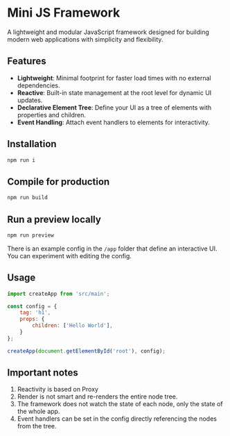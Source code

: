 # Mini JS Framework

A lightweight and modular JavaScript framework designed for building modern web applications with simplicity and flexibility.

## Features

- **Lightweight**: Minimal footprint for faster load times with no external dependencies.
- **Reactive**: Built-in state management at the root level for dynamic UI updates.
- **Declarative Element Tree**: Define your UI as a tree of elements with properties and children.
- **Event Handling**: Attach event handlers to elements for interactivity.

## Installation

```bash
npm run i
```

## Compile for production

```bash
npm run build
```

## Run a preview locally

```bash
npm run preview
```
There is an example config in the `/app` folder that define an interactive UI. You can experiment with editing the config.

## Usage

```javascript
import createApp from 'src/main';

const config = {
    tag: 'h1',
    props: {
        children: ['Hello World'],
    }
};

createApp(document.getElementById('root'), config);
```

## Important notes
1. Reactivity is based on Proxy
1. Render is not smart and re-renders the entire node tree.
1. The framework does not watch the state of each node, only the state of the whole app.
1. Event handlers can be set in the config directly referencing the nodes from the tree.
